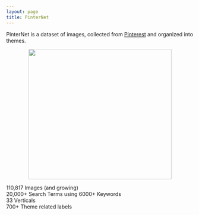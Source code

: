 ```yaml
---
layout: page
title: PinterNet
---
```

PinterNet is a dataset of images, collected from <a href="pinterest.com">Pinterest</a> and organized into themes.
<p style="text-align:center"><img src="{{ '/img/pinterest.jpg' | prepend: site.baseurl }}" alt="" height="350" width="385"></p>

110,817 Images (and growing)<br>
20,000+ Search Terms using 6000+ Keywords<br>
33 Verticals<br>
700+ Theme related labels<br>
